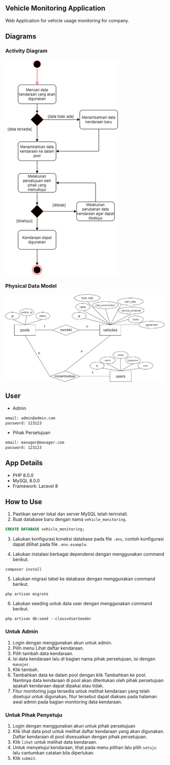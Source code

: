 ## Vehicle Monitoring Application

Web Application for vehicle usage monitoring for company.

## Diagrams

### Activity Diagram

<img src="./docs/vehicle_monitoring_activity_diagram.png">

### Physical Data Model

<img src="./docs/vehicle_monitoring_pdm.png">

## User

-   Admin

```
email: admin@admin.com
password: 123123
```

-   Pihak Persetujuan

```
email: manager@manager.com
password: 123123
```

## App Details

-   PHP 8.0.0
-   MySQL 8.0.0
-   Framework: Laravel 8

## How to Use

1. Pastikan server lokal dan server MySQL telah terinstall.
2. Buat database baru dengan nama `vehicle_monitoring`.

```sql
CREATE DATABASE vehicle_monitoring;
```

3. Lakukan konfigurasi koneksi database pada file `.env`, contoh konfigurasi dapat dilihat pada file `.env.example`.

4. Lakukan instalasi berbagai dependensi dengan menggunakan command berikut.

```
composer install
```

5. Lakukan migrasi tabel ke database dengan menggunakan command berikut.

```
php artisan migrate
```

6. Lakukan seeding untuk data user dengan menggunakan command berikut.

```
php artisan db:seed --class=UserSeeder
```

### Untuk Admin

1. Login dengan menggunakan akun untuk admin.
2. Pilih menu Lihat daftar kendaraan.
3. Pilih tambah data kendaraan.
4. Isi data kendaraan lalu di bagian nama pihak persetujuan, isi dengan `manajer`.
5. Klik tambah.
6. Tambahkan data ke dalam pool dengan klik Tambahkan ke pool. Nantinya data kendaraan di pool akan ditentukan oleh pihak persetujuan apakah kendaraan dapat dipakai atau tidak.
7. Fitur monitoring juga tersedia untuk melihat kendaraan yang telah disetujui untuk digunakan, fitur tersebut dapat diakses pada halaman awal admin pada bagian monitoring data kendaraan.

### Untuk Pihak Penyetuju

1. Login dengan menggunakan akun untuk pihak persetujuan
2. Klik lihat data pool untuk melihat daftar kendaraan yang akan digunakan. Daftar kendaraan di pool disesuaikan dengan pihak persetujuan.
3. Klik `lihat` untuk melihat data kendaraan.
4. Untuk menyetujui kendaraan, lihat pada menu pilihan lalu pilih `setuju` lalu cantumkan catatan bila diperlukan.
5. Klik `submit`.
